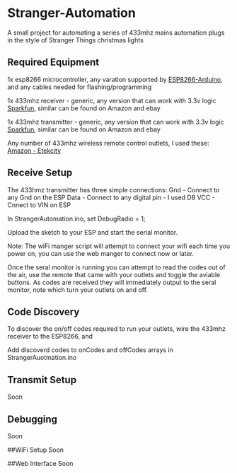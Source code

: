 # Stranger-Automation
A small project for automating a series of 433mhz mains automation plugs in the style of Stranger Things christmas lights

## Required Equipment
1x esp8266 microcontroller, any varation supported by [ESP8266-Arduino](https://github.com/esp8266/Arduino/), and any cables needed for flashing/programming

1x 433mhz receiver - generic, any version that can work with 3.3v logic [Sparkfun](https://www.sparkfun.com/products/10532), similar can be found on Amazon and ebay

1x 433mhz transmitter - generic, any version that can work with 3.3v logic [Sparkfun](https://www.sparkfun.com/products/10534), similar can be found on Amazon and ebay

Any number of 433mhz wireless remote control outlets, I used these: [Amazon - Etekcity](https://www.amazon.com/-/dp/B00DQELHBS)

## Receive Setup
The 433hmz transmitter has three simple connections:
Gnd - Connect to any Gnd on the ESP
Data - Connect to any digital pin - I used D8
VCC - Cnnect to VIN on ESP

In StrangerAutomation.ino, set DebugRadio = 1;

Upload the sketch to your ESP and start the serial monitor. 

Note: The wiFi manger script will attempt to connect your wifi each time you power on, you can use the web manger to connect now or later.

Once the seral monitor is running you can attempt to read the codes out of the air, use the remote that came with your outlets and toggle the aviable buttons. As codes are received they will immediately output to the seral monitor, note which turn your outlets on and off.

## Code Discovery
To discover the on/off codes required to run your outlets, wire the 433mhz receiver to the ESP8266, and 


Add discoverd codes to onCodes and offCodes arrays in StrangerAuotmation.ino

## Transmit Setup
Soon

## Debugging
Soon

##WiFi Setup
Soon

##Web Interface
Soon
